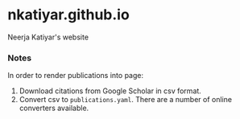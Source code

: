 # nkatiyar.github.io
Neerja Katiyar's website

### Notes
In order to render publications into page:

1. Download citations from Google Scholar in csv format.
1. Convert csv to `publications.yaml`. There are a number of online converters available.

